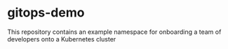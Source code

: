 # gitops-demo

This repository contains an example namespace for onboarding a team of developers onto a Kubernetes cluster
